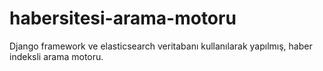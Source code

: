 # habersitesi-arama-motoru
Django framework ve elasticsearch veritabanı kullanılarak yapılmış, haber indeksli arama motoru.

